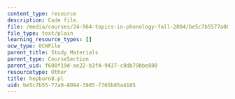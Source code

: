 ```yaml
---
content_type: resource
description: Code file.
file: /media/courses/24-964-topics-in-phonology-fall-2004/be5c7b5577a080943985f765b85a4185_hepburn8.pl
file_type: text/plain
learning_resource_types: []
ocw_type: OCWFile
parent_title: Study Materials
parent_type: CourseSection
parent_uid: f600f19d-ae22-b3f4-9437-c8db79bbe880
resourcetype: Other
title: hepburn8.pl
uid: be5c7b55-77a0-8094-3985-f765b85a4185
---
```

